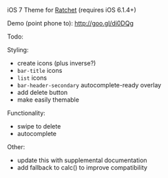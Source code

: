 iOS 7 Theme for [Ratchet](https://github.com/maker/ratchet/) (requires iOS 6.1.4+)

Demo (point phone to): http://goo.gl/di0DQg

Todo:

Styling:
- create icons (plus inverse?)
- `bar-title` icons
- `list` icons
- `bar-header-secondary` autocomplete-ready overlay
- add delete button
- make easily themable

Functionality:
- swipe to delete
- autocomplete

Other:
- update this with supplemental documentation
- add fallback to calc() to improve compatibility